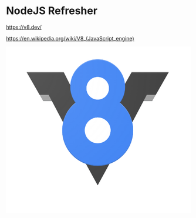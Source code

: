 # NodeJS Refresher

https://v8.dev/

https://en.wikipedia.org/wiki/V8_(JavaScript_engine)

![V8 Engine](v8.png)
